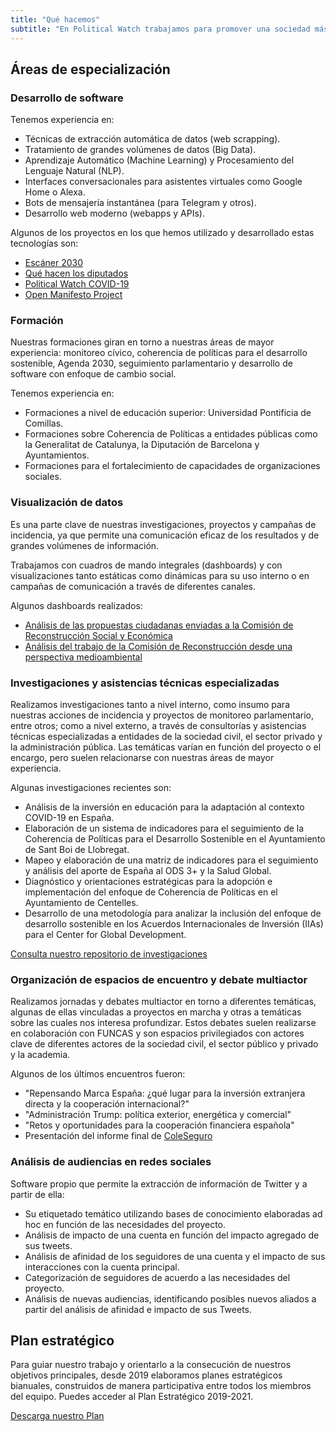 ```yaml
---
title: "Qué hacemos"
subtitle: "En Political Watch trabajamos para promover una sociedad más justa y sostenible, y lo hacemos desde la investigación, el desarrollo de tecnologías y el acompañamiento a empresas, administraciones públicas y organizaciones en sus procesos de innovación y transformación para cumplir con los compromisos de la Agenda 2030."
---
```


<lines-of-work hide-title></lines-of-work>

<md-content>

## Áreas de especialización

### Desarrollo de software

Tenemos experiencia en:

- Técnicas de extracción automática de datos (web scrapping).
- Tratamiento de grandes volúmenes de datos (Big Data).
- Aprendizaje Automático (Machine Learning) y Procesamiento del Lenguaje Natural (NLP).
- Interfaces conversacionales para asistentes virtuales como Google Home o Alexa.
- Bots de mensajería instantánea (para Telegram y otros).
- Desarrollo web moderno (webapps y APIs).

Algunos de los proyectos en los que hemos utilizado y desarrollado estas tecnologías son:

- [Escáner 2030](https://escaner2030.es/)
- [Qué hacen los diputados](https://quehacenlosdiputados.es)
- [Political Watch COVID-19](https://politicalwatch.es/blog/un-a%C3%B1o-covidwatch/)
- [Open Manifesto Project](https://openmanifestoproject.org/)

### Formación

Nuestras formaciones giran en torno a nuestras áreas de mayor experiencia: monitoreo cívico, coherencia de políticas para el desarrollo sostenible, Agenda 2030, seguimiento parlamentario y desarrollo de software con enfoque de cambio social.

Tenemos experiencia en:

- Formaciones a nivel de educación superior: Universidad Pontificia de Comillas.
- Formaciones sobre Coherencia de Políticas a entidades públicas como la Generalitat de Catalunya, la Diputación de Barcelona y Ayuntamientos.
- Formaciones para el fortalecimiento de capacidades de organizaciones sociales.

### Visualización de datos

Es una parte clave de nuestras investigaciones, proyectos y campañas de incidencia, ya que permite una comunicación eficaz de los resultados y de grandes volúmenes de información.

Trabajamos con cuadros de mando integrales (dashboards) y con visualizaciones tanto estáticas como dinámicas para su uso interno o en campañas de comunicación a través de diferentes canales.

Algunos dashboards realizados:

- [Análisis de las propuestas ciudadanas enviadas a la Comisión de Reconstrucción Social y Económica](https://datastudio.google.com/u/0/reporting/1EAxsZQY5BSQJn9K-jnplJbtfD9O8AERe/page/yBJUB)
- [Análisis del trabajo de la Comisión de Reconstrucción desde una perspectiva medioambiental](https://datastudio.google.com/u/0/reporting/1-NsNGyyBkau-5SMJ9EG7gxqYg33fnCpT/page/y18WB)

### Investigaciones y asistencias técnicas especializadas

Realizamos investigaciones tanto a nivel interno, como insumo para nuestras acciones de incidencia y proyectos de monitoreo parlamentario, entre otros; como a nivel externo, a través de consultorías y asistencias técnicas especializadas a entidades de la sociedad civil, el sector privado y la administración pública. Las temáticas varían en función del proyecto o el encargo, pero suelen relacionarse con nuestras áreas de mayor experiencia.

Algunas investigaciones recientes son:

- Análisis de la inversión en educación para la adaptación al contexto COVID-19 en España.
- Elaboración de un sistema de indicadores para el seguimiento de la Coherencia de Políticas para el Desarrollo Sostenible en el Ayuntamiento de Sant Boi de Llobregat.
- Mapeo y elaboración de una matriz de indicadores para el seguimiento y análisis del aporte de España al ODS 3+ y la Salud Global.
- Diagnóstico y orientaciones estratégicas para la adopción e implementación del enfoque de Coherencia de Políticas en el Ayuntamiento de Centelles.
- Desarrollo de una metodología para analizar la inclusión del enfoque de desarrollo sostenible en los Acuerdos Internacionales de Inversión (IIAs) para el Center for Global Development.

<a href="/investigaciones" class="c-button c-button--outline">Consulta nuestro repositorio de investigaciones</a>

### Organización de espacios de encuentro y debate multiactor

Realizamos jornadas y debates multiactor en torno a diferentes temáticas, algunas de ellas vinculadas a proyectos en marcha y otras a temáticas sobre las cuales nos interesa profundizar. Estos debates suelen realizarse en colaboración con FUNCAS y son espacios privilegiados con actores clave de diferentes actores de la sociedad civil, el sector público y privado y la academia.

Algunos de los últimos encuentros fueron:

- "Repensando Marca España: ¿qué lugar para la inversión extranjera directa y la cooperación internacional?"
- "Administración Trump: política exterior, energética y comercial"
- "Retos y oportunidades para la cooperación financiera española"
- Presentación del informe final de [ColeSeguro](https://coleseguro.es)

### Análisis de audiencias en redes sociales

Software propio que permite la extracción de información de Twitter y a partir de ella:

- Su etiquetado temático utilizando bases de conocimiento elaboradas ad hoc en función de las necesidades del proyecto.
- Análisis de impacto de una cuenta en función del impacto agregado de sus tweets.
- Análisis de afinidad de los seguidores de una cuenta y el impacto de sus interacciones con la cuenta principal.
- Categorización de seguidores de acuerdo a las necesidades del proyecto.
- Análisis de nuevas audiencias, identificando posibles nuevos aliados a partir del análisis de afinidad e impacto de sus Tweets.

## Plan estratégico

Para guiar nuestro trabajo y orientarlo a la consecución de nuestros objetivos principales, desde 2019 elaboramos planes estratégicos bianuales, construidos de manera participativa entre todos los miembros del equipo. Puedes acceder al Plan Estratégico 2019-2021.

<a href="/documentos/pw-plan-estrategico.pdf" target="_blank" class="c-button c-button--outline">Descarga nuestro Plan</a>

<md-content>
